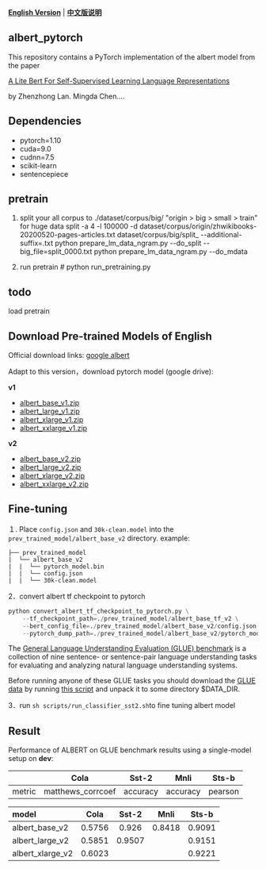 [**English Version**](./README.md) | [**中文版说明**](./README_zh.md)

## albert_pytorch

This repository contains a PyTorch implementation of the albert model from the paper 

[A Lite Bert For Self-Supervised Learning Language Representations](https://arxiv.org/pdf/1909.11942.pdf)

by Zhenzhong Lan. Mingda Chen....

## Dependencies

- pytorch=1.10
- cuda=9.0
- cudnn=7.5
- scikit-learn
- sentencepiece

## pretrain
1. split your all corpus to ./dataset/corpus/big/  "origin > big > small > train"  for huge data 
    split -a 4 -l 100000 -d  dataset/corpus/origin/zhwikibooks-20200520-pages-articles.txt  dataset/corpus/big/split_ --additional-suffix=.txt
    python prepare_lm_data_ngram.py --do_split  --big_file=split_0000.txt
    python prepare_lm_data_ngram.py --do_mdata

2. run pretrain  #
    python run_pretraining.py 

## todo
load pretrain

## Download Pre-trained Models of English

Official download links: [google albert](https://github.com/google-research/ALBERT)

Adapt to this version，download pytorch model (google drive):

**v1**

- [albert_base_v1.zip](https://drive.google.com/open?id=1dVsVd6j8rCTpqF4UwnqWuUpmkhxRkEie)
- [albert_large_v1.zip](https://drive.google.com/open?id=18dDXuIHXYWibCLlKX5_rZkFxa3VSc5j1)
- [albert_xlarge_v1.zip](https://drive.google.com/open?id=1jidZkLLFeDuQJsXVtenTvV_LU-AYprJn)
- [albert_xxlarge_v1.zip](https://drive.google.com/open?id=1PV8giuCEAR2Lxaffp0cuCjXh1tVg7Vj_)

**v2**

- [albert_base_v2.zip](https://drive.google.com/open?id=1byZQmWDgyhrLpj8oXtxBG6AA52c8IHE-)
- [albert_large_v2.zip](https://drive.google.com/open?id=1KpevOXWzR4OTviFNENm_pbKfYAcokl2V)
- [albert_xlarge_v2.zip](https://drive.google.com/open?id=1W6PxOWnQMxavfiFJsxGic06UVXbq70kq)
- [albert_xxlarge_v2.zip](https://drive.google.com/open?id=1o0EhxPqjd7yRLIwlbH_UAuSAV1dtIXBM)

## Fine-tuning

１. Place `config.json` and `30k-clean.model` into the `prev_trained_model/albert_base_v2` directory.
example:
```text
├── prev_trained_model
|  └── albert_base_v2
|  |  └── pytorch_model.bin
|  |  └── config.json
|  |  └── 30k-clean.model
```
2．convert albert tf checkpoint to pytorch
```python
python convert_albert_tf_checkpoint_to_pytorch.py \
    --tf_checkpoint_path=./prev_trained_model/albert_base_tf_v2 \
    --bert_config_file=./prev_trained_model/albert_base_v2/config.json \
    --pytorch_dump_path=./prev_trained_model/albert_base_v2/pytorch_model.bin
```
The [General Language Understanding Evaluation (GLUE) benchmark](https://gluebenchmark.com/) is a collection of nine sentence- or sentence-pair language understanding tasks for evaluating and analyzing natural language understanding systems.

Before running anyone of these GLUE tasks you should download the [GLUE data](https://gluebenchmark.com/tasks) by running [this script](https://gist.github.com/W4ngatang/60c2bdb54d156a41194446737ce03e2e) and unpack it to some directory $DATA_DIR.

3．run `sh scripts/run_classifier_sst2.sh`to fine tuning albert model

## Result

Performance of ALBERT on GLUE benchmark results using a single-model setup on **dev**:

|  | Cola| Sst-2| Mnli| Sts-b|
| :------- | :---------: | :---------: |:---------: | :---------: |
| metric | matthews_corrcoef |accuracy |accuracy | pearson |

| model | Cola| Sst-2| Mnli| Sts-b|
| :------- | :---------: | :---------: |:---------: | :---------: |
| albert_base_v2 | 0.5756 | 0.926 | 0.8418 | 0.9091 |
| albert_large_v2 | 0.5851 |0.9507 |  |0.9151 |
| albert_xlarge_v2 | 0.6023 | |  |0.9221 |


